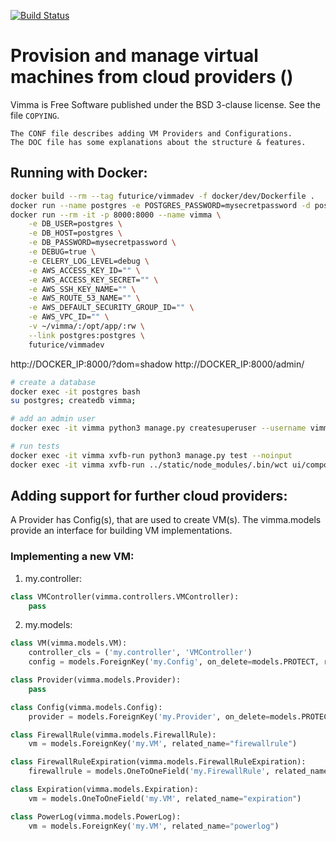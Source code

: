 [![Build Status](https://travis-ci.org/futurice/vimma2.svg?branch=master)](https://travis-ci.org/futurice/vimma2)

# Provision and manage virtual machines from cloud providers ()

Vimma is Free Software published under the BSD 3-clause license.
See the file `COPYING`.

```
The CONF file describes adding VM Providers and Configurations.
The DOC file has some explanations about the structure & features.
```

## Running with Docker:

```bash
docker build --rm --tag futurice/vimmadev -f docker/dev/Dockerfile .
docker run --name postgres -e POSTGRES_PASSWORD=mysecretpassword -d postgres
docker run --rm -it -p 8000:8000 --name vimma \
    -e DB_USER=postgres \
    -e DB_HOST=postgres \
    -e DB_PASSWORD=mysecretpassword \
    -e DEBUG=true \
    -e CELERY_LOG_LEVEL=debug \
    -e AWS_ACCESS_KEY_ID="" \
    -e AWS_ACCESS_KEY_SECRET="" \
    -e AWS_SSH_KEY_NAME="" \
    -e AWS_ROUTE_53_NAME="" \
    -e AWS_DEFAULT_SECURITY_GROUP_ID="" \
    -e AWS_VPC_ID="" \
    -v ~/vimma/:/opt/app/:rw \
    --link postgres:postgres \
    futurice/vimmadev
```
http://DOCKER_IP:8000/?dom=shadow
http://DOCKER_IP:8000/admin/

```bash
# create a database
docker exec -it postgres bash
su postgres; createdb vimma;

# add an admin user
docker exec -it vimma python3 manage.py createsuperuser --username vimma --email vimma@company.com

# run tests
docker exec -it vimma xvfb-run python3 manage.py test --noinput
docker exec -it vimma xvfb-run ../static/node_modules/.bin/wct ui/components/test/
```

## Adding support for further cloud providers:

A Provider has Config(s), that are used to create VM(s).
The vimma.models provide an interface for building VM implementations.

### Implementing a new VM:

1) my.controller:
```python
class VMController(vimma.controllers.VMController):
    pass
```

2) my.models:
```python
class VM(vimma.models.VM):
    controller_cls = ('my.controller', 'VMController')
    config = models.ForeignKey('my.Config', on_delete=models.PROTECT, related_name="vm")

class Provider(vimma.models.Provider):
    pass

class Config(vimma.models.Config):
    provider = models.ForeignKey('my.Provider', on_delete=models.PROTECT, related_name="config")

class FirewallRule(vimma.models.FirewallRule):
    vm = models.ForeignKey('my.VM', related_name="firewallrule")

class FirewallRuleExpiration(vimma.models.FirewallRuleExpiration):
    firewallrule = models.OneToOneField('my.FirewallRule', related_name="expiration")

class Expiration(vimma.models.Expiration):
    vm = models.OneToOneField('my.VM', related_name="expiration")

class PowerLog(vimma.models.PowerLog):
    vm = models.ForeignKey('my.VM', related_name="powerlog")
```

